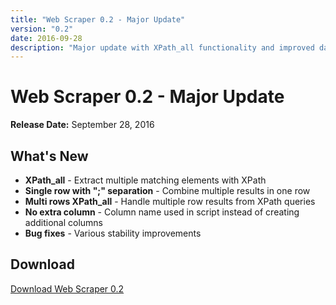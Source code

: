 ```yaml
---
title: "Web Scraper 0.2 - Major Update"
version: "0.2"
date: 2016-09-28
description: "Major update with XPath_all functionality and improved data handling"
---
```


# Web Scraper 0.2 - Major Update

**Release Date:** September 28, 2016

## What's New

- **XPath_all** - Extract multiple matching elements with XPath
- **Single row with ";" separation** - Combine multiple results in one row
- **Multi rows XPath_all** - Handle multiple row results from XPath queries
- **No extra column** - Column name used in script instead of creating additional columns
- **Bug fixes** - Various stability improvements

## Download

[Download Web Scraper 0.2](https://example.com/download)
